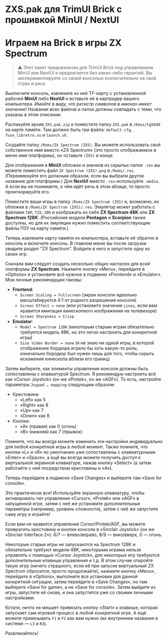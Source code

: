 # ZXS.pak для TrimUI Brick с прошивкой MinUI / NextUI

# Играем на Brick в игры ZX Spectrum

> ⚠️ Этот пакет предназначен для TrimUI Brick под управлением MinUI или NextUI и предлагается без каких-либо гарантий. Вы экспериментируете со своей консолью исключительно на свой страх и риск.

Выключите консоль, извлеките из неё TF-карту с установленной рабочей **MinUI** либо **NextUI** и вставьте её в картридер вашего компьютера. *Имейте в виду, что регистр символов в именах имеет значение!* Названия всех файлов и папок должны совпадать с теми, что указаны в этом описании.

Распакуйте архив `ZXS.pak.zip` и поместите папку `ZXS.pak` в `/Emus/tg5040` на карте памяти. Там должно быть три файла: `default.cfg`, `fuse_libretro.so` и `launch.sh`.

Создайте папку `/Roms/ZX Spectrum (ZXS)`. Вы можете использовать своё собственное имя вместо «ZX Spectrum» (это просто отображаемое в меню имя платформы), но оставьте `(ZXS)` в конце.

Для отображения в **MinUI** обложек и значков из скрытых папок `.res` вы можете поместить файл `ZX Spectrum (ZXS).png` в `/Roms/.res`. (Переименуйте его должным образом, если вы выбрали другое название для платформы.) Для **NextUI** вместо `.res` используйте `.media`. А если вы не понимаете, о чём идёт речь в этом абзаце, то просто проигнорируйте его.

Поместите ваши игры в папку `/Roms/ZX Spectrum (ZXS)` и, возможно, их обложки в `/Roms/ZX Spectrum (ZXS)/.res`. Эмулятор может работать с файлами `TAP`, `TZX`, `Z80` и изображать из себя **ZX Spectrum 48K** или **ZX Spectrum 128K**. (Российские модели **Pentagon** и **Scorpion** также доступны, но для их эмуляции нужно поместить соответствующие файлы ПЗУ на карту памяти.)

Теперь извлеките карту памяти из компьютера, вставьте её обратно в консоль и включите консоль. В главном меню вы после загрузки увидите раздел "ZX Spectrum". Войдите в него и запустите одну из своих игр.

Сначала вам следует создать несколько общих настроек для *всей* платформы **ZX Spectrum**. Нажмите кнопку «Menu», перейдите в «Options» и установите всё нужное в подменю «Frontend» и «Emulator». Мои личные рекомендации таковы:

- **Frontend**:
	- `Screen Scaling = Fullscreen` (экран консоли идеально масштабируется 4:1 от родного разрешения консоли)
	- `Screen Effect = none` (или установите значение `Lines`, если вам нравится имитация кинескопного изображения на телевизоре)
	- `Screen Sharpness = Crisp`
- **Emulator**:
	- `Model = Spectrum 128K` (некоторым старым играм обязательно требуется модель 48K, но это легко настроить для конкретной игры)
	- `Size Video Border = none` (я не знаю ни одной игры, в которой отображение бордюра играло бы хоть какую-то роль; изначально бородюр был нужен лишь для того, чтобы скрыть искажения кинескопа вблизи его границ)

Затем выберите, как элементы управления консоли должны быть сопоставлены с клавиатурой Spectrum. Я рекомендую настроить всё как «Cursor Joystick» (он же «Protek», он же «AGF»). То есть, настройте параметры `Joypad … mapping` следующим образом:

- Крестовина:
	- «Left» как 5
	- «Right» как 8
	- «Up» как 7
	- «Down» как 6
- Кнопки:
	- «A» (правая) как 0 (огонь)
	- «B» (нижняя) как 7 (прыжок)

Помните, что вы всегда можете изменить эти настройки индивидуально для любой конкретной игры в любой момент. Также помните, что кнопки «L» и «R» по умолчанию уже сопоставлены с клавиатурными «Enter» и «Space», а ещё вы всегда можете получить доступ к виртуальной экранной клавиатуре, нажав кнопку «Select» (а затем работайте с ней посредством крестовины и «A»).

Теперь перейдите в подменю «Save Changes» и выберите там «Save for console».

Это практически все! Используйте экранную клавиатуру, чтобы активировать тип управления «Cursor», «Protek» или «AGF» в запущенной игре, затем с неё же установите дополнительные параметры (например, уровень сложности), затем с неё же запустите саму игру и играйте!

Если вам не нравится управление Cursor/Protek/AGF, вы можете превратить крестовину и кнопки консоли в «Sinclair Joystick» (он же «Sinclair Interface 2»): 6/7 — влево/вправо, 8/9 — вниз/вверх, 0 — огонь.

Некоторые старые игры не запускаются на Spectrum 128K и обязательно требуют модели 48K, некоторыми играми нельзя управлять с помощью «Cursor Joystick», для некоторых игр требуются дополнительные клавиши управления и т.д. В этом случае откройте такую игру (ничего страшного, если её при запуске виртуальный ZX Spectrum сбросится, просто продолжайте), нажмите кнопку «Menu», перейдите в «Options», выполните все установки для данной конкретной ситуации, затем перейдите в «Save Changes», но там выберите «Save for game», а не «Save for console». Затем выйдите из игры, запустите её снова, и она запустится уже со своими личными настройками.

Кстати, ничто не мешает привязать кнопку «Start» к клавише, которая запускает сам игровой процесс в любой конкретной игре. А ещё можете привязывать `F1` и `F2` как вам нужно (их внутренние названия в системе — `L3` и `R3`).

Развлекайтесь!
